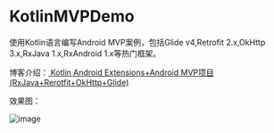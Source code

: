 # KotlinMVPDemo
使用Kotlin语言编写Android MVP案例，包括Glide v4,Retrofit 2.x,OkHttp 3.x,RxJava 1.x,RxAndroid 1.x等热门框架。

博客介绍：[ Kotlin Android Extensions+Android MVP项目(RxJava+Rerotfit+OkHttp+Glide)](http://blog.csdn.net/m0_37971088)

效果图：

![image](http://img.blog.csdn.net/20170609202944646?watermark/2/text/aHR0cDovL2Jsb2cuY3Nkbi5uZXQvaGV4aW5nZW4=/font/5a6L5L2T/fontsize/400/fill/I0JBQkFCMA==/dissolve/70/gravity/SouthEast)
